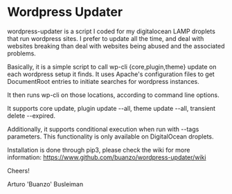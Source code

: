 # Wordpress Updater

wordpress-updater is a script I coded for my digitalocean LAMP droplets that
run wordpress sites. I prefer to update all the time, and deal with websites
breaking than deal with websites being abused and the associated problems.

Basically, it is a simple script to call wp-cli {core,plugin,theme} update
on each wordpress setup it finds. It uses Apache's configuration files to
get DocumentRoot entries to initiate searches for wordpress instances.

It then runs wp-cli on those locations, according to command line options.

It supports core update, plugin update --all, theme update --all,
transient delete --expired.

Additionally, it supports conditional execution when run with --tags
parameters. This functionality is only available on DigitalOcean droplets.

Installation is done through pip3, please check the wiki for more
information: https://www.github.com/buanzo/wordpress-updater/wiki

Cheers!

Arturo 'Buanzo' Busleiman
